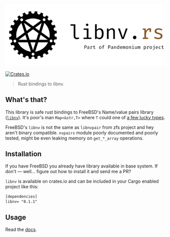 ![libnv](libnv.png)

[![Crates.io](https://img.shields.io/crates/v/libnv.svg)](https://crates.io/crates/libnv)
> Rust bindings to libnv.

## What's that?
This library is safe rust bindings to FreeBSD's Name/value pairs library ([`libnv`](man)). It's poor's man `Map<&str,T>` where `T` could one of [a few lucky types](types).

FreeBSD's `libnv` is not the same as `libnvpair` from zfs project and hey aren't binary compatible. `nvpairs` module poorly documented and poorly tested, might be even leaking memory on `get_*_array` operations.

## Installation
If you have FreeBSD you already have library available in base system. If don't — well... figure out how to install it and send me a PR?

`libnv` is available on crates.io and can be included in your Cargo enabled project like this:

```
[dependencies]
libnv= "0.1.1"
```
## Usage
Read the [docs](https://docs.rs/libnv).


[man]: https://www.freebsd.org/cgi/man.cgi?query=nv
[types]: https://docs.rs/libnv/0.1.1/libnv/enum.NvType.html#variants
